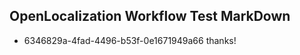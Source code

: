 ## OpenLocalization Workflow Test MarkDown
* 6346829a-4fad-4496-b53f-0e1671949a66 thanks!

<!--HONumber=Jul16_HO4-->



